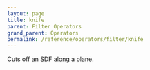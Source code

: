 ```yaml
---
layout: page
title: knife
parent: Filter Operators
grand_parent: Operators
permalink: /reference/operators/filter/knife
---
```


Cuts off an SDF along a plane.
